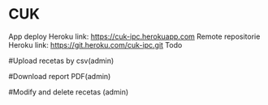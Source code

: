 # CUK
App deploy Heroku link: https://cuk-ipc.herokuapp.com
Remote repositorie Heroku link: https://git.heroku.com/cuk-ipc.git
Todo

#Upload recetas by csv(admin)

#Download report PDF(admin)

#Modify and delete recetas (admin)

